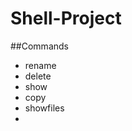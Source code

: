 # Shell-Project

##Commands
- rename <old-name> <new-name>
- delete <name>
- show
- copy
- showfiles
- 
